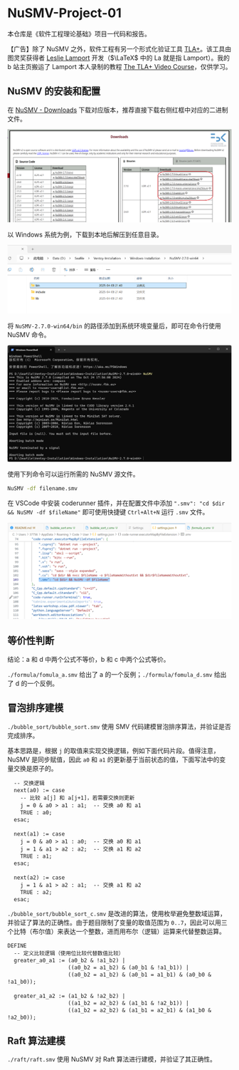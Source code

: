 # NuSMV-Project-01

本仓库是《软件工程理论基础》项目一代码和报告。

【广告】除了 NuSMV 之外，软件工程有另一个形式化验证工具 [TLA+](https://lamport.azurewebsites.net/tla/tla.html?from=https://research.microsoft.com/users/lamport/tla/tla.html&type=path)。该工具由图灵奖获得者 [Leslie Lamport](https://lamport.azurewebsites.net/) 开发（$\LaTeX$ 中的 La 就是指 Lamport）。我的 b 站主页搬运了 Lamport 本人录制的教程 [The TLA+ Video Course](https://www.bilibili.com/video/BV1JG4y1Y7tj/?spm_id_from=333.1387.0.0)，仅供学习。

## NuSMV 的安装和配置

在 [NuSMV - Downloads](https://nusmv.fbk.eu/downloads.html) 下载对应版本，推荐直接下载右侧红框中对应的二进制文件。

![](README/image-20250409220444339.png)

以 Windows 系统为例，下载到本地后解压到任意目录。

![](README/image-20250409220659073.png)

将 `NuSMV-2.7.0-win64/bin` 的路径添加到系统环境变量后，即可在命令行使用 NuSMV 命令。

![](README/image-20250409220816371.png)

使用下列命令可以运行所需的 NuSMV 源文件。

```bash
NuSMV -df filename.smv
```

在 VSCode 中安装 coderunner 插件，并在配置文件中添加 `".smv": "cd $dir && NuSMV -df $fileName"` 即可使用快捷键 `Ctrl+Alt+N` 运行 `.smv` 文件。

![](README/image-20250409220936979.png)

## 等价性判断

结论：a 和 d 中两个公式不等价，b 和 c 中两个公式等价。

`./formula/fomula_a.smv` 给出了 a 的一个反例；`./formula/fomula_d.smv` 给出了 d 的一个反例。

## 冒泡排序建模

`./bubble_sort/bubble_sort.smv` 使用 SMV 代码建模冒泡排序算法，并验证是否完成排序。

基本思路是，根据 `j` 的取值来实现交换逻辑，例如下面代码片段。值得注意，NuSMV 是同步赋值，因此 `a0` 和 `a1` 的更新基于当前状态的值，下面写法中的变量交换是原子的。

```smv
  -- 交换逻辑
  next(a0) := case
    -- 比较 a[j] 和 a[j+1]，若需要交换则更新
    j = 0 & a0 > a1 : a1;  -- 交换 a0 和 a1
    TRUE : a0;
  esac;

  next(a1) := case
    j = 0 & a0 > a1 : a0;  -- 交换 a0 和 a1
    j = 1 & a1 > a2 : a2;  -- 交换 a1 和 a2
    TRUE : a1;
  esac;

  next(a2) := case
    j = 1 & a1 > a2 : a1;  -- 交换 a1 和 a2
    TRUE : a2;
  esac;
```

`./bubble_sort/bubble_sort_c.smv` 是改进的算法，使用枚举避免整数域运算，并验证了算法的正确性。由于题目限制了变量的取值范围为 `0..7`，因此可以用三个比特（布尔值）来表达一个整数，进而用布尔（逻辑）运算来代替整数运算。

```smv
DEFINE
  -- 定义比较逻辑（使用位比较代替数值比较）
  greater_a0_a1 := (a0_b2 & !a1_b2) | 
                   ((a0_b2 = a1_b2) & (a0_b1 & !a1_b1)) | 
                   ((a0_b2 = a1_b2) & (a0_b1 = a1_b1) & (a0_b0 & !a1_b0));

  greater_a1_a2 := (a1_b2 & !a2_b2) | 
                   ((a1_b2 = a2_b2) & (a1_b1 & !a2_b1)) | 
                   ((a1_b2 = a2_b2) & (a1_b1 = a2_b1) & (a1_b0 & !a2_b0));
```

## Raft 算法建模

`./raft/raft.smv` 使用 NuSMV 对 Raft 算法进行建模，并验证了其正确性。
